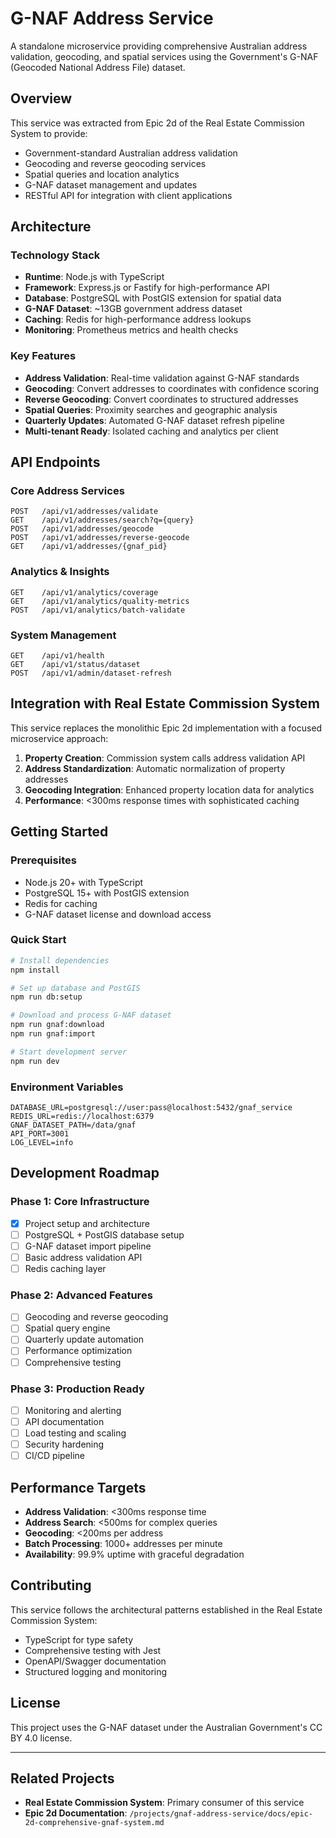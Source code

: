 # G-NAF Address Service

A standalone microservice providing comprehensive Australian address validation, geocoding, and spatial services using the Government's G-NAF (Geocoded National Address File) dataset.

## Overview

This service was extracted from Epic 2d of the Real Estate Commission System to provide:
- Government-standard Australian address validation
- Geocoding and reverse geocoding services
- Spatial queries and location analytics
- G-NAF dataset management and updates
- RESTful API for integration with client applications

## Architecture

### Technology Stack
- **Runtime**: Node.js with TypeScript
- **Framework**: Express.js or Fastify for high-performance API
- **Database**: PostgreSQL with PostGIS extension for spatial data
- **G-NAF Dataset**: ~13GB government address dataset
- **Caching**: Redis for high-performance address lookups
- **Monitoring**: Prometheus metrics and health checks

### Key Features
- **Address Validation**: Real-time validation against G-NAF standards
- **Geocoding**: Convert addresses to coordinates with confidence scoring
- **Reverse Geocoding**: Convert coordinates to structured addresses
- **Spatial Queries**: Proximity searches and geographic analysis
- **Quarterly Updates**: Automated G-NAF dataset refresh pipeline
- **Multi-tenant Ready**: Isolated caching and analytics per client

## API Endpoints

### Core Address Services
```
POST   /api/v1/addresses/validate
GET    /api/v1/addresses/search?q={query}
POST   /api/v1/addresses/geocode
POST   /api/v1/addresses/reverse-geocode
GET    /api/v1/addresses/{gnaf_pid}
```

### Analytics & Insights
```
GET    /api/v1/analytics/coverage
GET    /api/v1/analytics/quality-metrics
POST   /api/v1/analytics/batch-validate
```

### System Management
```
GET    /api/v1/health
GET    /api/v1/status/dataset
POST   /api/v1/admin/dataset-refresh
```

## Integration with Real Estate Commission System

This service replaces the monolithic Epic 2d implementation with a focused microservice approach:

1. **Property Creation**: Commission system calls address validation API
2. **Address Standardization**: Automatic normalization of property addresses
3. **Geocoding Integration**: Enhanced property location data for analytics
4. **Performance**: <300ms response times with sophisticated caching

## Getting Started

### Prerequisites
- Node.js 20+ with TypeScript
- PostgreSQL 15+ with PostGIS extension
- Redis for caching
- G-NAF dataset license and download access

### Quick Start
```bash
# Install dependencies
npm install

# Set up database and PostGIS
npm run db:setup

# Download and process G-NAF dataset
npm run gnaf:download
npm run gnaf:import

# Start development server
npm run dev
```

### Environment Variables
```env
DATABASE_URL=postgresql://user:pass@localhost:5432/gnaf_service
REDIS_URL=redis://localhost:6379
GNAF_DATASET_PATH=/data/gnaf
API_PORT=3001
LOG_LEVEL=info
```

## Development Roadmap

### Phase 1: Core Infrastructure
- [x] Project setup and architecture
- [ ] PostgreSQL + PostGIS database setup
- [ ] G-NAF dataset import pipeline
- [ ] Basic address validation API
- [ ] Redis caching layer

### Phase 2: Advanced Features
- [ ] Geocoding and reverse geocoding
- [ ] Spatial query engine
- [ ] Quarterly update automation
- [ ] Performance optimization
- [ ] Comprehensive testing

### Phase 3: Production Ready
- [ ] Monitoring and alerting
- [ ] API documentation
- [ ] Load testing and scaling
- [ ] Security hardening
- [ ] CI/CD pipeline

## Performance Targets

- **Address Validation**: <300ms response time
- **Address Search**: <500ms for complex queries
- **Geocoding**: <200ms per address
- **Batch Processing**: 1000+ addresses per minute
- **Availability**: 99.9% uptime with graceful degradation

## Contributing

This service follows the architectural patterns established in the Real Estate Commission System:
- TypeScript for type safety
- Comprehensive testing with Jest
- OpenAPI/Swagger documentation
- Structured logging and monitoring

## License

This project uses the G-NAF dataset under the Australian Government's CC BY 4.0 license.

---

## Related Projects

- **Real Estate Commission System**: Primary consumer of this service
- **Epic 2d Documentation**: `/projects/gnaf-address-service/docs/epic-2d-comprehensive-gnaf-system.md`